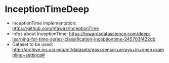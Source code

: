 # InceptionTimeDeep

- InceptionTime implementation: https://github.com/hfawaz/InceptionTime
- Infos about InceptionTime: https://towardsdatascience.com/deep-learning-for-time-series-classification-inceptiontime-245703f422db
- Dataset to be used: http://archive.ics.uci.edu/ml/datasets/gas+sensor+arrays+in+open+sampling+settings#
